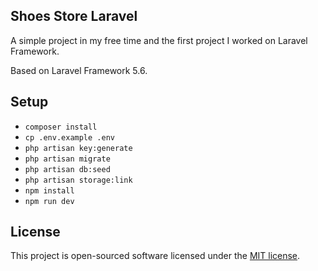 ## Shoes Store Laravel

A simple project in my free time and the first project I worked on Laravel Framework.

Based on Laravel Framework 5.6.

## Setup

- `composer install`
- `cp .env.example .env`
- `php artisan key:generate`
- `php artisan migrate`
- `php artisan db:seed`
- `php artisan storage:link`
- `npm install`
- `npm run dev`

## License

This project is open-sourced software licensed under the [MIT license](https://opensource.org/licenses/MIT).
